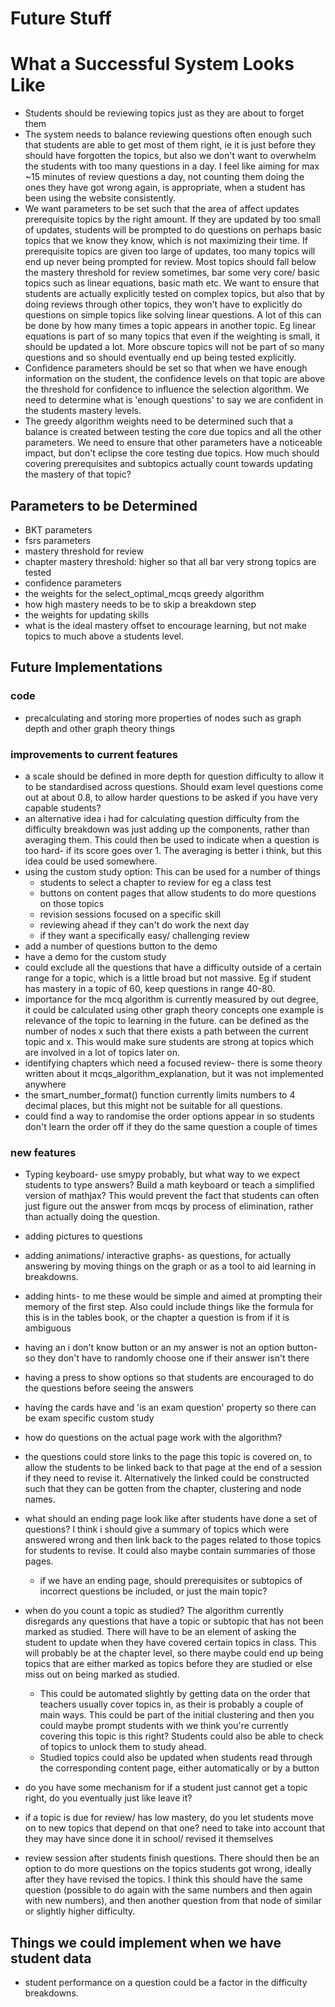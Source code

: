 # Future Stuff
# What a Successful System Looks Like
- Students should be reviewing topics just as they are about to forget them
- The system needs to balance reviewing questions often enough such that students are able to get most of them right, ie it is just before they should have forgotten the topics, but also we don't want to overwhelm the students with too many questions in a day. I feel like aiming for max ~15 minutes of review questions a day, not counting them doing the ones they have got wrong again, is appropriate, when a student has been using the website consistently.
- We want parameters to be set such that the area of affect updates prerequisite topics by the right amount. If they are updated by too small of updates, students will be prompted to do questions on perhaps basic topics that we know they know, which is not maximizing their time. If prerequisite topics are given too large of updates, too many topics will end up never being prompted for review. Most topics should fall below the mastery threshold for review sometimes, bar some very core/ basic topics such as linear equations, basic math etc. We want to ensure that students are actually explicitly tested on complex topics, but also that by doing reviews through other topics, they won't have to explicitly do questions on simple topics like solving linear questions. A lot of this can be done by how many times a topic appears in another topic. Eg linear equations is part of so many topics that even if the weighting is small, it should be updated a lot. More obscure topics will not be part of so many questions and so should eventually end up being tested explicitly. 
- Confidence parameters should be set so that when we have enough information on the student, the confidence levels on that topic are above the threshold for confidence to influence the selection algorithm. We need to determine what is 'enough questions' to say we are confident in the students mastery levels.
- The greedy algorithm weights need to be determined such that a balance is created between testing the core due topics and all the other parameters. We need to ensure that other parameters have a noticeable impact, but don't eclipse the core testing due topics. How much should covering prerequisites and subtopics actually count towards updating the mastery of that topic? 

## Parameters to be Determined
- BKT parameters
- fsrs parameters
- mastery threshold for review
- chapter mastery threshold: higher so that all bar very strong topics are tested
- confidence parameters
- the weights for the select_optimal_mcqs greedy algorithm
- how high mastery needs to be to skip a breakdown step
- the weights for updating skills
- what is the ideal mastery offset to encourage learning, but not make topics to much above a students level. 
## Future Implementations
### code
- precalculating and storing more properties of nodes such as graph depth and other graph theory things
### improvements to current features
- a scale should be defined in more depth for question difficulty to allow it to be standardised across questions. Should exam level questions come out at about 0.8, to allow harder questions to be asked if you have very capable students?
- an alternative idea i had for calculating question difficulty from the difficulty breakdown was just adding up the components, rather than averaging them. This could then be used to indicate when a question is too hard- if its score goes over 1. The averaging is better i think, but this idea could be used somewhere. 
- using the custom study option: This can be used for a number of things
    - students to select a chapter to review for eg a class test
    - buttons on content pages that allow students to do more questions on those topics
    - revision sessions focused on a specific skill
    - reviewing ahead if they can't do work the next day
    - if they want a specifically easy/ challenging review
- add a number of questions button to the demo
- have a demo for the custom study
- could exclude all the questions that have a difficulty outside of a certain range for a topic,
which is a little broad but not massive. Eg if student has mastery in a topic of 60, keep questions in range 40-80.
- importance for the mcq algorithm is currently measured by out degree, it could be calculated using other graph theory concepts one example is relevance of the topic to learning in the future. can be defined as the number of nodes x such that there exists a path between the current topic and x. This would make sure students are strong at topics which are involved in a lot of topics later on.
- identifying chapters which need a focused review- there is some theory written about it mcqs_algorithm_explanation, but it was not implemented anywhere
- the smart_number_format() function currently limits numbers to 4 decimal places, but this might not be suitable for all questions. 
- could find a way to randomise the order options appear in so students don't learn the order off if they do the same question a couple of times
### new features
- Typing keyboard- use smypy probably, but what way to we expect students to type answers? Build a math keyboard or teach a simplified version of mathjax? This would prevent the fact that students can often just figure out the answer from mcqs by process of elimination, rather than actually doing the question. 
- adding pictures to questions
- adding animations/ interactive graphs- as questions, for actually answering by moving things on the graph or as a tool to aid learning in breakdowns. 
- adding hints- to me these would be simple and aimed at prompting their memory of the first step. Also could include things like the formula for this is in the tables book, or the chapter a question is from if it is ambiguous 
- having an i don't know button or an my answer is not an option button- so they don't have to randomly choose one if their answer isn't there
- having a press to show options so that students are encouraged to do the questions before seeing the answers
- having the cards have and 'is an exam question' property so there can be exam specific custom study
- how do questions on the actual page work with the algorithm?
- the questions could store links to the page this topic is covered on, to allow the students to be linked back to that page at the end of a session if they need to revise it. Alternatively the linked could be constructed such that they can be gotten from the chapter, clustering and node names. 
- what should an ending page look like after students have done a set of questions? I think i should give a summary of topics which were answered wrong and then link back to the pages related to those topics for students to revise. It could also maybe contain summaries of those pages. 
    - if we have an ending page, should prerequisites or subtopics of incorrect questions be included, or just the main topic?
- when do you count a topic as studied? The algorithm currently disregards any questions that have a topic  or subtopic that has not been marked as studied. There will have to be an element of asking the student to update when they have covered certain topics in class. This will probably be at the chapter level, so there maybe could end up being topics that are either marked as topics before they are studied or else miss out on being marked as studied. 
    - This could be automated slightly by getting data on the order that teachers usually cover topics in, as their is probably a couple of main ways. This could be part of the initial clustering and then you could maybe prompt students with we think you're currently covering this topic is this right? Students could also be able to check of topics to unlock them to study ahead.  
    - Studied topics could also be updated when students read through the corresponding content page, either automatically or by a button

- do you have some mechanism for if a student just cannot get a topic right, do you eventually just like leave it?
- if a topic is due for review/ has low mastery, do you let students move on to new topics that depend on that one? need to take into account that they may have since done it in school/ revised it themselves

- review session after students finish questions. There should then be an option to do more questions on the topics students got wrong, ideally after they have revised the topics. I think this should have the same question (possible to do again with the same numbers and then again with new numbers), and then another question from that node of similar or slightly higher difficulty. 
## Things we could implement when we have student data
- student performance on a question could be a factor in the difficulty breakdowns. 


